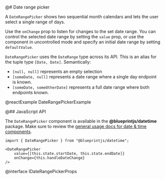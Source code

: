 @# Date range picker

A `DateRangePicker` shows two sequential month calendars and lets the user select a single range of
days.

Use the `onChange` prop to listen for changes to the set date range. You can control the selected
date range by setting the `value` prop, or use the component in uncontrolled mode and specify an
initial date range by setting `defaultValue`.

`DateRangePicker` uses the `DateRange` type across its API.
This is an alias for the tuple type `[Date, Date]`.
Semantically:
* `[null, null]` represents an empty selection
* `[someDate, null]` represents a date range where a single day endpoint is known.
* `[someDate, someOtherDate]` represents a full date range where both endpoints known.

@reactExample DateRangePickerExample

@## JavaScript API

The `DateRangePicker` component is available in the __@blueprintjs/datetime__ package.
Make sure to review the [general usage docs for date & time components](#components.datetime).

```
import { DateRangePicker } from "@blueprintjs/datetime";

<DateRangePicker
    value={[this.state.startDate, this.state.endDate]}
    onChange={this.handleDateChange}
/>
```

@interface IDateRangePickerProps
